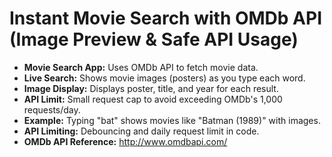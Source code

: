 # Instant Movie Search with OMDb API (Image Preview & Safe API Usage)

- **Movie Search App:** Uses OMDb API to fetch movie data.
- **Live Search:** Shows movie images (posters) as you type each word.
- **Image Display:** Displays poster, title, and year for each result.
- **API Limit:** Small request cap to avoid exceeding OMDb's 1,000 requests/day.
- **Example:** Typing "bat" shows movies like "Batman (1989)" with images.
- **API Limiting:** Debouncing and daily request limit in code.
- **OMDb API Reference:** http://www.omdbapi.com/
